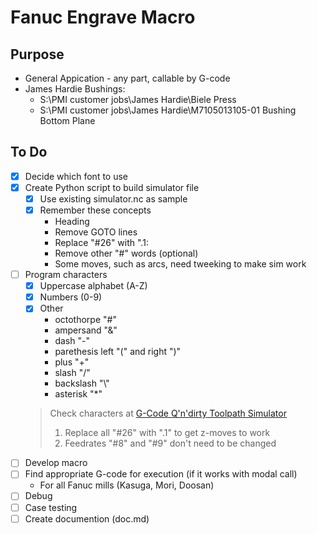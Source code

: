 # Fanuc Engrave Macro

## Purpose
  - General Appication - any part, callable by G-code
  - James Hardie Bushings:
    - S:\PMI customer jobs\James Hardie\Biele Press
    - S:\PMI customer jobs\James Hardie\M7105013105-01 Bushing Bottom Plane

## To Do
  - [X] Decide which font to use
  - [X] Create Python script to build simulator file
      - [X] Use existing simulator.nc as sample
      - [X] Remember these concepts
        - Heading
        - Remove GOTO lines
        - Replace "#26" with ".1:
        - Remove other "#" words (optional)
        - Some moves, such as arcs, need tweeking to make sim work
  - [ ] Program characters
    - [X] Uppercase alphabet (A-Z)
    - [X] Numbers (0-9)
    - [X] Other
      - octothorpe "#"
      - ampersand "&"
      - dash "-"
      - parethesis left "(" and right ")"
      - plus "+"
      - slash "/"
      - backslash "\\"
      - asterisk "*"
    > Check characters at [G-Code Q'n'dirty Toolpath Simulator](https://nraynaud.github.io/webgcode/)
    > 1) Replace all "#26" with ".1" to get z-moves to work
    > 2) Feedrates "#8" and "#9" don't need to be changed
  - [ ] Develop macro
  - [ ] Find appropriate G-code for execution (if it works with modal call)
    - For all Fanuc mills (Kasuga, Mori, Doosan)
  - [ ] Debug
  - [ ] Case testing
  - [ ] Create documention (doc.md)
